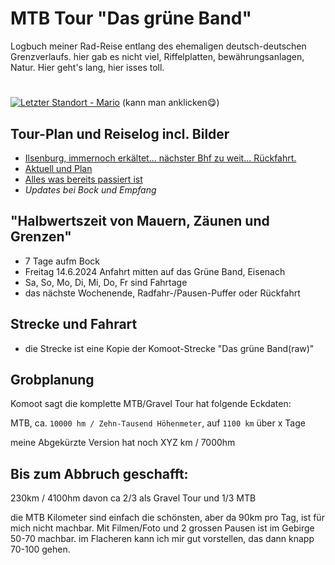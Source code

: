 # MTB Tour "Das grüne Band"
Logbuch meiner Rad-Reise entlang des ehemaligen deutsch-deutschen Grenzverlaufs. hier gab es nicht viel, Riffelplatten, bewährungsanlagen, Natur.
Hier geht's lang, hier isses toll.
# 

[![Letzter Standort - Mario](https://img.shields.io/badge/Letzter_Standort-Mario-brightgreen?style=for-the-badge&logo=map&logoColor=white)](https://maps.app.goo.gl/r33eg5UBLAaiqmteA)
(kann man anklicken😋)

## Tour-Plan und Reiselog incl. Bilder
- [Ilsenburg, immernoch erkältet...  nächster Bhf zu weit... Rückfahrt.](https://github.com/splosch/gruenes_band_log_1/issues/6)
- [Aktuell und Plan](https://github.com/splosch/gruenes_band_log_1/issues?q=sort%3Acreated-asc)
- [Alles was bereits passiert ist](https://github.com/splosch/gruenes_band_log_1/issues?q=is%3Aissue+is%3Aclosed)
- *Updates bei Bock und Empfang*

## "Halbwertszeit von Mauern, Zäunen und Grenzen"
- 7 Tage aufm Bock
- Freitag 14.6.2024 Anfahrt mitten auf das Grüne Band, Eisenach
- Sa, So, Mo, Di, Mi, Do, Fr sind Fahrtage
- das nächste Wochenende, Radfahr-/Pausen-Puffer oder Rückfahrt

## Strecke und Fahrart
- die Strecke ist eine Kopie der Komoot-Strecke "Das grüne Band(raw)"

## Grobplanung
Komoot sagt die komplette MTB/Gravel Tour hat folgende Eckdaten:

MTB, ca. `10000 hm / Zehn-Tausend Höhenmeter`, auf `1100 km` über x Tage


meine Abgekürzte Version hat noch 
XYZ km / 7000hm

## Bis zum Abbruch geschafft:
230km / 4100hm 
davon ca 2/3 als Gravel Tour und 1/3 MTB

die MTB Kilometer sind einfach die schönsten, aber da 90km pro Tag, ist für mich nicht machbar. Mit Filmen/Foto und 2 grossen Pausen ist im Gebirge 50-70 machbar.
im Flacheren kann ich mir gut vorstellen, das dann knapp 70-100 gehen.